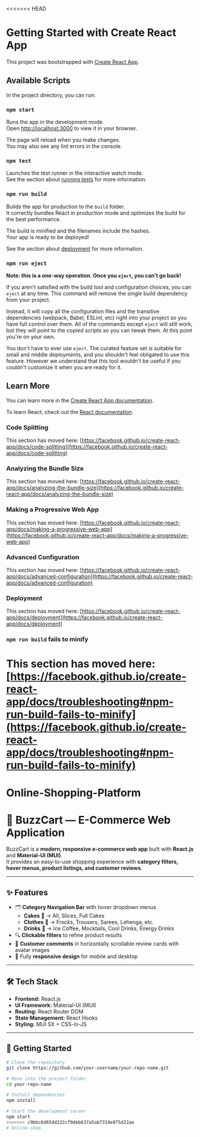 <<<<<<< HEAD
# Getting Started with Create React App

This project was bootstrapped with [Create React App](https://github.com/facebook/create-react-app).

## Available Scripts

In the project directory, you can run:

### `npm start`

Runs the app in the development mode.\
Open [http://localhost:3000](http://localhost:3000) to view it in your browser.

The page will reload when you make changes.\
You may also see any lint errors in the console.

### `npm test`

Launches the test runner in the interactive watch mode.\
See the section about [running tests](https://facebook.github.io/create-react-app/docs/running-tests) for more information.

### `npm run build`

Builds the app for production to the `build` folder.\
It correctly bundles React in production mode and optimizes the build for the best performance.

The build is minified and the filenames include the hashes.\
Your app is ready to be deployed!

See the section about [deployment](https://facebook.github.io/create-react-app/docs/deployment) for more information.

### `npm run eject`

**Note: this is a one-way operation. Once you `eject`, you can't go back!**

If you aren't satisfied with the build tool and configuration choices, you can `eject` at any time. This command will remove the single build dependency from your project.

Instead, it will copy all the configuration files and the transitive dependencies (webpack, Babel, ESLint, etc) right into your project so you have full control over them. All of the commands except `eject` will still work, but they will point to the copied scripts so you can tweak them. At this point you're on your own.

You don't have to ever use `eject`. The curated feature set is suitable for small and middle deployments, and you shouldn't feel obligated to use this feature. However we understand that this tool wouldn't be useful if you couldn't customize it when you are ready for it.

## Learn More

You can learn more in the [Create React App documentation](https://facebook.github.io/create-react-app/docs/getting-started).

To learn React, check out the [React documentation](https://reactjs.org/).

### Code Splitting

This section has moved here: [https://facebook.github.io/create-react-app/docs/code-splitting](https://facebook.github.io/create-react-app/docs/code-splitting)

### Analyzing the Bundle Size

This section has moved here: [https://facebook.github.io/create-react-app/docs/analyzing-the-bundle-size](https://facebook.github.io/create-react-app/docs/analyzing-the-bundle-size)

### Making a Progressive Web App

This section has moved here: [https://facebook.github.io/create-react-app/docs/making-a-progressive-web-app](https://facebook.github.io/create-react-app/docs/making-a-progressive-web-app)

### Advanced Configuration

This section has moved here: [https://facebook.github.io/create-react-app/docs/advanced-configuration](https://facebook.github.io/create-react-app/docs/advanced-configuration)

### Deployment

This section has moved here: [https://facebook.github.io/create-react-app/docs/deployment](https://facebook.github.io/create-react-app/docs/deployment)

### `npm run build` fails to minify

This section has moved here: [https://facebook.github.io/create-react-app/docs/troubleshooting#npm-run-build-fails-to-minify](https://facebook.github.io/create-react-app/docs/troubleshooting#npm-run-build-fails-to-minify)
=======
# Online-Shopping-Platform
# 🛒 BuzzCart — E-Commerce Web Application

BuzzCart is a **modern, responsive e-commerce web app** built with **React.js** and **Material-UI (MUI)**.  
It provides an easy-to-use shopping experience with **category filters, hover menus, product listings, and customer reviews**.

---

## ✨ Features
- 🗂 **Category Navigation Bar** with hover dropdown menus  
  - **Cakes** 🍰 → All, Slices, Full Cakes  
  - **Clothes** 👗 → Frocks, Trousers, Sarees, Lehenga, etc.  
  - **Drinks** 🥤 → Ice Coffee, Mocktails, Cool Drinks, Energy Drinks  
- 🔍 **Clickable filters** to refine product results  
- 💬 **Customer comments** in horizontally scrollable review cards with avatar images  
- 📱 Fully **responsive design** for mobile and desktop  

---

## 🛠 Tech Stack
- **Frontend:** React.js  
- **UI Framework:** Material-UI (MUI)  
- **Routing:** React Router DOM  
- **State Management:** React Hooks  
- **Styling:** MUI SX + CSS-in-JS  

---

## 🚀 Getting Started
```bash
# Clone the repository
git clone https://github.com/your-username/your-repo-name.git

# Move into the project folder
cd your-repo-name

# Install dependencies
npm install

# Start the development server
npm start
>>>>>>> c9bbc6d65dd222cf9deb637a5ab7314e975d22ae
#   O n l i n e - s h o p  
 